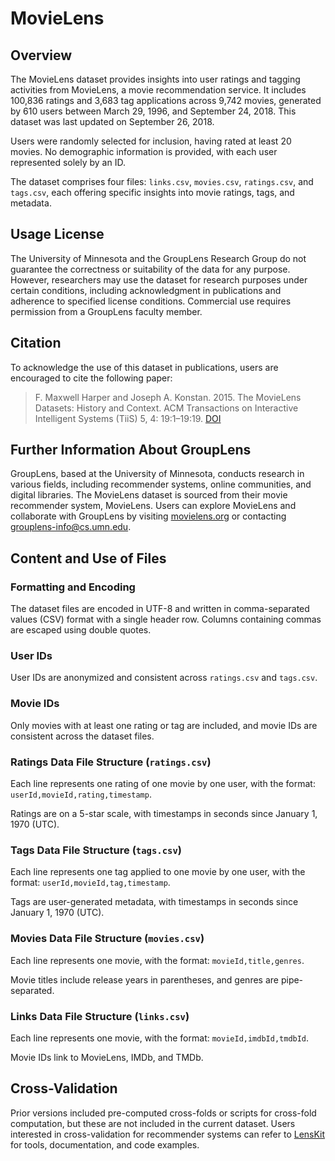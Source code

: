 # MovieLens

## Overview

The MovieLens dataset provides insights into user ratings and tagging activities from MovieLens, a movie recommendation service. It includes 100,836 ratings and 3,683 tag applications across 9,742 movies, generated by 610 users between March 29, 1996, and September 24, 2018. This dataset was last updated on September 26, 2018.

Users were randomly selected for inclusion, having rated at least 20 movies. No demographic information is provided, with each user represented solely by an ID.

The dataset comprises four files: `links.csv`, `movies.csv`, `ratings.csv`, and `tags.csv`, each offering specific insights into movie ratings, tags, and metadata.

## Usage License

The University of Minnesota and the GroupLens Research Group do not guarantee the correctness or suitability of the data for any purpose. However, researchers may use the dataset for research purposes under certain conditions, including acknowledgment in publications and adherence to specified license conditions. Commercial use requires permission from a GroupLens faculty member.

## Citation

To acknowledge the use of this dataset in publications, users are encouraged to cite the following paper:

> F. Maxwell Harper and Joseph A. Konstan. 2015. The MovieLens Datasets: History and Context. ACM Transactions on Interactive Intelligent Systems (TiiS) 5, 4: 19:1–19:19. [DOI](https://doi.org/10.1145/2827872)

## Further Information About GroupLens

GroupLens, based at the University of Minnesota, conducts research in various fields, including recommender systems, online communities, and digital libraries. The MovieLens dataset is sourced from their movie recommender system, MovieLens. Users can explore MovieLens and collaborate with GroupLens by visiting [movielens.org](http://movielens.org) or contacting [grouplens-info@cs.umn.edu](mailto:grouplens-info@cs.umn.edu).

## Content and Use of Files

### Formatting and Encoding

The dataset files are encoded in UTF-8 and written in comma-separated values (CSV) format with a single header row. Columns containing commas are escaped using double quotes.

### User IDs

User IDs are anonymized and consistent across `ratings.csv` and `tags.csv`.

### Movie IDs

Only movies with at least one rating or tag are included, and movie IDs are consistent across the dataset files.

### Ratings Data File Structure (`ratings.csv`)

Each line represents one rating of one movie by one user, with the format: `userId,movieId,rating,timestamp`.

Ratings are on a 5-star scale, with timestamps in seconds since January 1, 1970 (UTC).

### Tags Data File Structure (`tags.csv`)

Each line represents one tag applied to one movie by one user, with the format: `userId,movieId,tag,timestamp`.

Tags are user-generated metadata, with timestamps in seconds since January 1, 1970 (UTC).

### Movies Data File Structure (`movies.csv`)

Each line represents one movie, with the format: `movieId,title,genres`.

Movie titles include release years in parentheses, and genres are pipe-separated.

### Links Data File Structure (`links.csv`)

Each line represents one movie, with the format: `movieId,imdbId,tmdbId`.

Movie IDs link to MovieLens, IMDb, and TMDb.

## Cross-Validation

Prior versions included pre-computed cross-folds or scripts for cross-fold computation, but these are not included in the current dataset. Users interested in cross-validation for recommender systems can refer to [LensKit](http://lenskit.org) for tools, documentation, and code examples.
